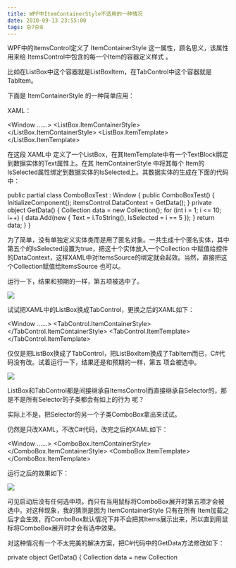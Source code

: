 ```yaml
---
title: WPF中ItemContainerStyle不适用的一种情况
date: 2010-09-13 23:55:00
tags: 杂7杂8
---
```

WPF中的ItemsControl定义了  ItemContainerStyle  这一属性，顾名思义，该属性用来给
ItemsControl中包含的每一个Item的容器定义样式  。

比如在ListBox中这个容器就是ListBoxItem，在TabControl中这个容器就是TabItem。

下面是  ItemContainerStyle  的一种简单应用：

XAML：

<Window ......> <StackPanel> <ListBox Name="itemsControl"
ItemsSource="{Binding}"> <ListBox.ItemContainerStyle> <Style
TargetType="ListBoxItem"> <Setter Property="IsSelected" Value="{Binding
IsSelected, Mode=OneTime}"/> </Style> </ListBox.ItemContainerStyle>
<ListBox.ItemTemplate> <DataTemplate> <TextBlock Text="{Binding Text}"/>
</DataTemplate> </ListBox.ItemTemplate> </ListBox> </StackPanel> </Window>

在这段  XAML中  定义了一个ListBox，在其ItemTemplate中有一个TextBlock绑定到数据实体的Text属性上。在其
ItemContainerStyle  中将其每个
Item的IsSelected属性绑定到数据实体的IsSelected上。其数据实体的生成在下面的代码中：

public partial class ComboBoxTest : Window { public ComboBoxTest() {
InitializeComponent(); itemsControl.DataContext = GetData(); } private object
GetData() { Collection<object> data = new Collection<object>(); for (int i =
1; i <= 10; i++) { data.Add(new { Text = i.ToString(), IsSelected = i == 5 });
} return data; } }

为了简单，没有单独定义实体类而是用了匿名对象。一共生成十个匿名实体，其中第五个的IsSelected设置为true，把这十个实体放入一个Collection
中赋值给控件的DataContext，这样XAML中对ItemsSource的绑定就会起效。当然，直接把这个Collection赋值给ItemsSource
也可以。

运行一下，结果和预期的一样，第五项被选中了。

![](http://hi.csdn.net/attachment/201009/13/858_12843928840kEB.jpg)

试试把XAML中的ListBox换成TabControl，更换之后的XAML如下：

<Window ......> <StackPanel> <TabControl Name="itemsControl"
ItemsSource="{Binding}"> <TabControl.ItemContainerStyle> <Style
TargetType="TabItem"> <Setter Property="IsSelected" Value="{Binding
IsSelected, Mode=OneTime}"/> </Style> </TabControl.ItemContainerStyle>
<TabControl.ItemTemplate> <DataTemplate> <TextBlock Text="{Binding Text}"/>
</DataTemplate> </TabControl.ItemTemplate> </TabControl> </StackPanel>
</Window>

仅仅是把ListBox换成了TabControl，把ListBoxItem换成了TabItem而已，C#代码没有改。试着运行一下，结果还是和预期的一样，第五
项会被选中。

![](http://hi.csdn.net/attachment/201009/13/858_12843928849j3S.jpg)

ListBox和TabControl都是间接继承自ItemsControl而直接继承自Selector的，那是不是所有Selector的子类都会有如上的行为
呢？

实际上不是，把Selector的另一个子类ComboBox拿出来试试。

仍然是只改XAML，不改C#代码，改完之后的XAML如下：

<Window ......> <StackPanel> <ComboBox Name="itemsControl"
ItemsSource="{Binding}"> <ComboBox.ItemContainerStyle> <Style
TargetType="ComboBoxItem"> <Setter Property="IsSelected" Value="{Binding
IsSelected, Mode=OneTime}"/> </Style> </ComboBox.ItemContainerStyle>
<ComboBox.ItemTemplate> <DataTemplate> <TextBlock Text="{Binding Text}"/>
</DataTemplate> </ComboBox.ItemTemplate> </ComboBox> </StackPanel> </Window>

运行之后的效果如下：

![](http://hi.csdn.net/attachment/201009/13/858_1284392885MblZ.jpg)

可见启动后没有任何选中项。而只有当用鼠标将ComboBox展开时第五项才会被选中。对这种现象，我的猜测是因为  ItemContainerStyle
只有在所有  Item加载之后才会生效，而ComboBox默认情况下并不会把其Items展示出来，所以直到用鼠标将ComboBox展开时才会有选中效果。

对这种情况有一个不太完美的解决方案，把C#代码中的GetData方法修改如下：

private object GetData() { Collection<object> data = new Collection<object>();
for (int i = 1; i <= 10; i++) { data.Add(new { Text = i.ToString() }); }
return new { Data = data, SelectedData = data[4] }; }

上面的代码中再次应用了匿名对象，把整个实体集合放入新的匿名对象中的Data属性，并把集合的第五项赋值给新的匿名对象的SelectedData属性。

然后修改XAML，把ComboBox的ItemsSource绑定到匿名对象的Data属性，把SelectedValue绑定到匿名对象的SelectedDat
a属性。修改后的XAML如下：

<Window ......> <StackPanel> <ComboBox Name="itemsControl"
ItemsSource="{Binding Data}" SelectedValue="{Binding SelectedData,
Mode=OneTime}"> <ComboBox.ItemTemplate> <DataTemplate> <TextBlock
Text="{Binding Text}"/> </DataTemplate> </ComboBox.ItemTemplate> </ComboBox>
</StackPanel> </Window>

再运行，启动效果如下：

![](http://hi.csdn.net/attachment/201009/13/858_1284393201CUCr.jpg)



[ ![](https://profile.csdnimg.cn/5/2/5/3_cuipengfei1)
![](https://g.csdnimg.cn/static/user-reg-year/1x/11.png)
](https://blog.csdn.net/cuipengfei1)

[ 崔鹏飞 ](https://blog.csdn.net/cuipengfei1)

发布了127 篇原创文章  ·  获赞 8  ·  访问量 74万+

